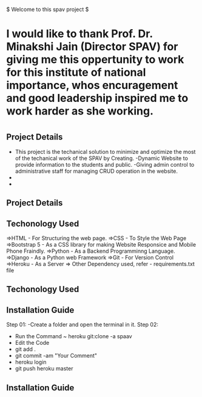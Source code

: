 $ Welcome to this spav project $
# I would like to thank Prof. Dr. Minakshi Jain (Director SPAV) for giving me this oppertunity to work for this institute of national importance, whos encuragement and good leadership inspired me to work harder as she working. #
#

## Project Details ##
- This project is the techanical solution to minimize and optimize the most of the techanical work of the SPAV by Creating. 
-Dynamic Website to provide information to the students and public. 
-Giving admin control to administrative staff for managing CRUD operation in the website. 
-
-
## Project Details ##

## Techonology Used ##
=>HTML - For Structuring the web page. 
=>CSS - To Style the Web Page 
=>Bootstrap 5 - As a CSS library for making Website Responsice and Mobile Phone Fraindly. 
=>Python - As a Backend Programminng Language. 
=>Django - As a Python web Framework
=>Git - For Version Control
=>Heroku - As a Server 
=> Other Dependency used, refer - requirements.txt file
## Techonology Used ##

## Installation Guide ##
Step 01:
-Create a folder and open the terminal in it. 
Step 02:
- Run the Command ~ heroku git:clone -a spaav 
- Edit the Code 
- git add . 
- git commit -am "Your Comment"
- heroku login
- git push heroku master 
## Installation Guide ##
